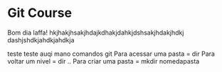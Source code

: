 # Git Course
Bom dia 
laffa!
hkjhakjhsakjhdajkdhakjdahkjdshsakjhdakjhdkj
dashjshdkjahdkjahdkja

teste teste auqi mano
comandos git
Para acessar uma pasta = dir
Para voltar um nivel = dir ..
Para criar uma pasta = mkdir nomedapasta
